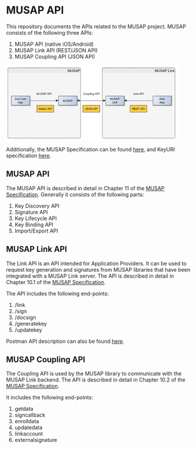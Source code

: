 # MUSAP API

This repository documents the APIs related to the MUSAP project. MUSAP consists of the following three APIs:

1. MUSAP API (native iOS/Android)
2. MUSAP Link API (REST/JSON API)
3. MUSAP Coupling API (JSON API)
   
![MUSAP APIs](docs/MUSAP_APIs_and_Libraries.png)

Additionally, the MUSAP Specification can be found [here](https://github.com/methics/musap-api/blob/main/docs/MUSAP_Specification.pdf), and KeyURI specification [here](https://github.com/methics/musap-api/blob/main/docs/KeyURI_Specification.pdf).

## MUSAP API

The MUSAP API is described in detail in Chapter 11 of the [MUSAP Specification](https://github.com/methics/musap-api/blob/main/docs/MUSAP_Specification.pdf).
Generally it consists of the following parts:

1. Key Discovery API
2. Signature API
3. Key Lifecycle API
4. Key Binding API
5. Import/Export API

## MUSAP Link API

The Link API is an API intended for Application Providers. It can be used to request key generation and signatures from MUSAP libraries that have been integrated with a MUSAP Link server.
The API is described in detail in Chapter 10.1 of the [MUSAP Specification](https://github.com/methics/musap-api/blob/main/docs/MUSAP_Specification.pdf).

The API includes the following end-points:

1. /link
2. /sign
3. /docsign
4. /generatekey
5. /updatekey

Postman API description can also be found  [here](https://documenter.getpostman.com/view/18024908/2s9YkgDk24#8762143f-6872-4610-ba97-7093de13189a).

## MUSAP Coupling API

The Coupling API is used by the MUSAP library to communicate with the MUSAP Link backend.
The API is described in detail in Chapter 10.2 of the [MUSAP Specification](https://github.com/methics/musap-api/blob/main/docs/MUSAP_Specification.pdf).

It includes the following end-points:

1. getdata
2. signcallback
3. enrolldata
4. updatedata
5. linkaccount
6. externalsignature
